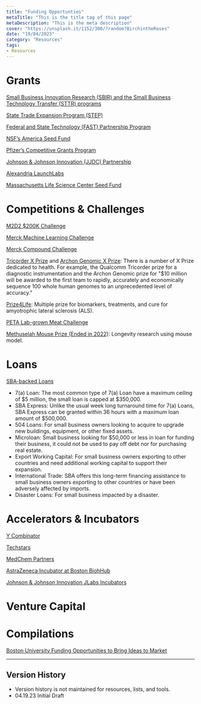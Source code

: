 ```yaml
---
title: "Funding Opportunties"
metaTitle: "This is the title tag of this page"
metaDescription: "This is the meta description"
cover: "https://unsplash.it/1152/300/?random?BirchintheRoses"
date: "19/04/2023"
category: "Resources"
tags:
- Resources
---
```


# Grants


[Small Business Innovation Research (SBIR) and the Small Business Technology Transfer (STTR) programs](https://www.sbir.gov/)

[State Trade Expansion Program (STEP)](https://www.sba.gov/funding-programs/grants/state-trade-expansion-program-step)

[Federal and State Technology (FAST) Partnership Program](https://www.sbir.gov/about-fast)

[NSF’s America Seed Fund](https://seedfund.nsf.gov/)

[Pfizer’s Competitive Grants Program](https://www.pfizer.com/about/programs-policies/grants/competitive-grants)

[Johnson & Johnson Innovation (JJDC) Partnership](https://jnjinnovation.com/home)

[Alexandria LaunchLabs](https://apply.alexandrialaunchlabs.com/)

[Massachusetts Life Science
Center Seed Fund](https://www.masslifesciences.com/programs/seedfund/)

# Competitions & Challenges

[M2D2 $200K Challenge](https://app.reviewr.com/s1/site/200KChallenge2021)

[Merck Machine Learning Challenge](https://www.emdgroup.com/en/research/open-innovation/2020-research-challenges/publication-impact-challenge.html)

[Merck Compound Challenge](https://www.emdgroup.com/en/research/open-innovation/350anniversaryactivities/350compoundchallenge/compound-synthesis.html)

[Tricorder X Prize](https://www.xprize.org/prizes/tricorder) and  [Archon Genomic X Prize](https://www.xprize.org/prizes/genomics): There is a number of X Prize dedicated to health. For example, the Qualcomm Tricorder prize for a diagnostic instrumentation and the Archon Genomic prize for "$10 million will be awarded to the first team to rapidly, accurately and economically sequence 100 whole human genomes to an unprecedented level of accuracy."

[Prize4Life](www.prize4life.org): Multiple prize for biomarkers,  treatments, and cure for amyotrophic lateral sclerosis (ALS).

[PETA Lab-grown Meat Challenge](https://www.peta.org/blog/lab-meat-tastes-like-million-bucks/)

[Methuselah Mouse Prize (Ended in 2022)](https://www.mfoundation.org/news/2022/3/16/mprize-blog): Longevity research using mouse model.

# Loans

[SBA-backed Loans](https://www.sba.gov/funding-programs/loans)
-  7(a) Loan: The most common type of 7(a) Loan have a maximum ceiling of $5 million, the small loan is capped at $350,000.
- SBA Express: Unlike the usual week long turnaround time for 7(a) Loans, SBA Express can be granted within 36 hours with a maximum loan amount of $500,000.
- 504 Loans: For small business owners looking to acquire to upgrade new buildings, equipment, or other fixed assets.
- Microloan: Small business looking for $50,000 or less in loan for funding their business, it could not be used to pay off debt nor for purchasing real estate.
- Export Working Capital: For small business owners exporting to other countries and need additional working capital to support their expansion.
- International Trade: SBA offers this long-term financing assistance to small business owners exporting to other countries or have been adversely affected by imports.
- Disaster Loans: For small business impacted by a disaster.

# Accelerators & Incubators

[Y Combinator](https://www.ycombinator.com/apply/)

[Techstars](https://www.techstars.com/accelerators)

[MedChem Partners](http://medchempartners.com/index.php/about-us/)

[AstraZeneca Incubator at Boston BiohHub](https://openinnovation.astrazeneca.com/about-us/astrazeneca-incubator.html#Howtoapply)

[Johnson & Johnson Innovation JLabs Incubators](https://jnjinnovation.com/jlabs)

# Venture Capital

# Compilations

[Boston University Funding Opportunities to Bring Ideas to Market](https://www.bu.edu/researchsupport/project-lifecycle/finding-funding/bring-to-market-funding/)


--------
## Version History
- Version history is not maintained for resources, lists, and tools.
- 04.19.23 Initial Draft
